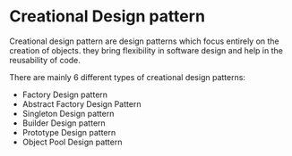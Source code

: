 # Creational Design pattern

Creational design pattern are design patterns which focus entirely on the creation of objects.
they bring flexibility in software design and help in the reusability of code.

There are mainly 6 different types of creational design patterns:
- Factory Design pattern
- Abstract Factory Design Pattern
- Singleton Design pattern
- Builder Design pattern
- Prototype Design pattern
- Object Pool Design pattern